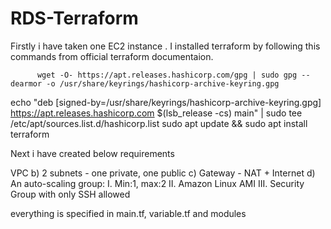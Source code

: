 # RDS-Terraform

Firstly i have taken one EC2 instance .
I installed terraform by following this commands from official terraform documentaion.

          wget -O- https://apt.releases.hashicorp.com/gpg | sudo gpg --dearmor -o /usr/share/keyrings/hashicorp-archive-keyring.gpg
echo "deb [signed-by=/usr/share/keyrings/hashicorp-archive-keyring.gpg] https://apt.releases.hashicorp.com $(lsb_release -cs) main" | sudo tee /etc/apt/sources.list.d/hashicorp.list
              sudo apt update && sudo apt install terraform


Next i have created below requirements 

   VPC
b) 2 subnets - one private, one public
c) Gateway - NAT + Internet
d) An auto-scaling group:
I. Min:1, max:2
II. Amazon Linux AMI
III. Security Group with only SSH allowed

everything is specified in main.tf, variable.tf and modules 

